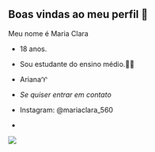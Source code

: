 ## Boas vindas ao meu perfil 🖤

Meu nome é Maria Clara

- 18 anos.
- Sou estudante do ensino médio.👩‍🎓
- Ariana♈

- *Se quiser entrar em contato* 
- Instagram: @mariaclara_560

- 
![](https://media1.tenor.com/m/x1dYnqeehLAAAAAC/stitch-sad-sad-stitch.gif)

